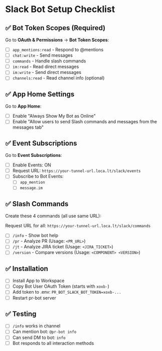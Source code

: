 # Slack Bot Setup Checklist

## ✅ Bot Token Scopes (Required)
Go to **OAuth & Permissions** → **Bot Token Scopes**:

- [ ] `app_mentions:read` - Respond to @mentions
- [ ] `chat:write` - Send messages  
- [ ] `commands` - Handle slash commands
- [ ] `im:read` - Read direct messages
- [ ] `im:write` - Send direct messages
- [ ] `channels:read` - Read channel info (optional)

## ✅ App Home Settings
Go to **App Home**:

- [ ] Enable "Always Show My Bot as Online"
- [ ] Enable "Allow users to send Slash commands and messages from the messages tab"

## ✅ Event Subscriptions
Go to **Event Subscriptions**:

- [ ] Enable Events: ON
- [ ] Request URL: `https://your-tunnel-url.loca.lt/slack/events`
- [ ] Subscribe to Bot Events:
  - [ ] `app_mention`
  - [ ] `message.im`

## ✅ Slash Commands
Create these 4 commands (all use same URL):

Request URL for all: `https://your-tunnel-url.loca.lt/slack/commands`

- [ ] `/info` - Show bot help
- [ ] `/pr` - Analyze PR (Usage: `<PR_URL>`)
- [ ] `/jt` - Analyze JIRA ticket (Usage: `<JIRA_TICKET>`)
- [ ] `/version` - Compare versions (Usage: `<COMPONENT> <VERSION>`)

## ✅ Installation
- [ ] Install App to Workspace
- [ ] Copy Bot User OAuth Token (starts with `xoxb-`)
- [ ] Add token to .env: `PR_BOT_SLACK_BOT_TOKEN=xoxb-...`
- [ ] Restart pr-bot server

## ✅ Testing
- [ ] `/info` works in channel
- [ ] Can mention bot: `@pr-bot info`
- [ ] Can send DM to bot: `info`
- [ ] Bot responds to all interaction methods
